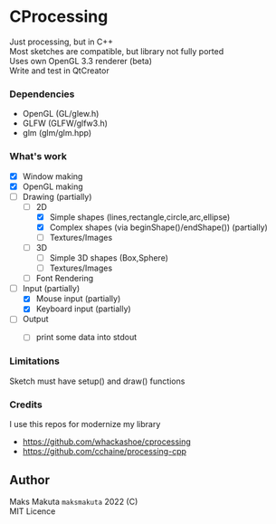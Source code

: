 # CProcessing

Just processing, but in C++   
Most sketches are compatible, but library not fully ported   
Uses own OpenGL 3.3 renderer (beta)  
Write and test in QtCreator  

### Dependencies

 - OpenGL (GL/glew.h)
 - GLFW   (GLFW/glfw3.h)
 - glm    (glm/glm.hpp)

### What's work

 - [x] Window making
 - [x] OpenGL making
 - [ ] Drawing (partially)
   - [ ] 2D
     - [x] Simple shapes (lines,rectangle,circle,arc,ellipse)
     - [x] Complex shapes (via beginShape()/endShape())  (partially)
     - [ ] Textures/Images
   - [ ] 3D
     - [ ] Simple 3D shapes (Box,Sphere)
     - [ ] Textures/Images
   - [ ] Font Rendering 
 - [ ] Input  (partially)
   - [x] Mouse input (partially)
   - [x] Keyboard input (partially)
 - [ ] Output
   - [ ] print some data into stdout
   

### Limitations

 Sketch must have setup() and draw() functions 

### Credits

I use this repos for modernize my library

  - https://github.com/whackashoe/cprocessing
  - https://github.com/cchaine/processing-cpp
 
## Author
  
  Maks Makuta ``` maksmakuta ```  2022 (C)     
  MIT Licence   

